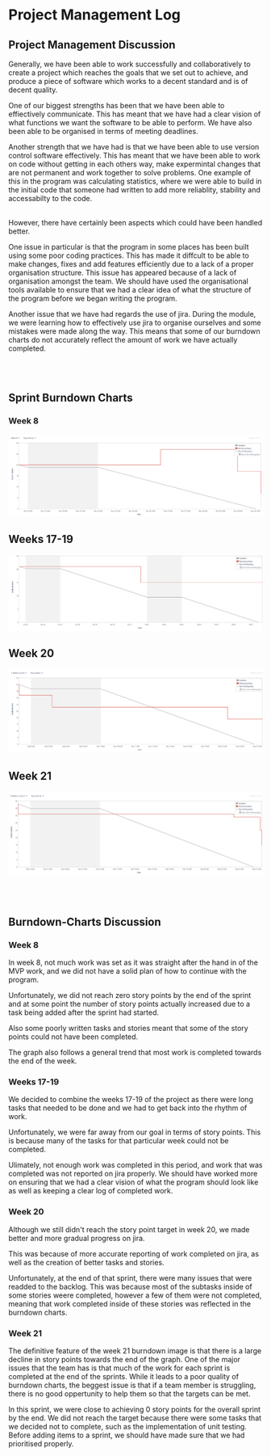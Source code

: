 # Project Management Log

## Project Management Discussion 

Generally, we have been able to work successfully and collaboratively to create a project which reaches the goals that we set out to achieve, and produce a piece of software which works to a decent standard and is of decent quality. 

One of our biggest strengths has been that we have been able to effiectively communicate. This has meant that we have had a clear vision of what functions we want the software to be able to perform. We have also been able to be organised in terms of meeting deadlines. 

Another strength that we have had is that we have been able to use version control software effectively. This has meant that we have been able to work on code without getting in each others way, make expermintal changes that are not permanent and work together to solve problems. One example of this in the program was calculating statistics, where we were able to build in the initial code that someone had written to add more reliablity, stability and accessabilty to the code.<br>

<br>However, there have certainly been aspects which could have been handled better. 

One issue in particular is that the program in some places has been built using some poor coding practices. This has made it diffcult to be able to make changes, fixes and add features efficiently due to a lack of a proper organisation structure. This issue has appeared because of a lack of organisation amongst the team. We should have used the organisational tools available to ensure that we had a clear idea of what the structure of the program before we began writing the program.  

Another issue that we have had regards the use of jira. During the module, we were learning how to effectively use jira to organise ourselves and some mistakes were made along the way. This means that some of our burndown charts do not accurately reflect the amount of work we have actually completed. 

<br/><br/>
## Sprint Burndown Charts

### Week 8

![Week 8 Image](burndown_images/week_8.png)

## Weeks 17-19
![Week 17-19 Image](burndown_images/week17-19.png)

## Week 20
![Week 20 Image](burndown_images/week_20.png)

## Week 21
![Week 21 Image](burndown_images/week_21.png)

<br/><br/>

## Burndown-Charts Discussion

### Week 8 
In week 8, not much work was set as it was straight after the hand in of the MVP work, and we did not have a solid plan of how to continue with the program. 

Unfortunately, we did not reach zero story points by the end of the sprint and at some point the number of story points actually increased due to a task being added after the sprint had started. 

Also some poorly written tasks and stories meant that some of the story points could not have been completed. 

The graph also follows a general trend that most work is completed towards the end of the week. 

### Weeks 17-19

We decided to combine the weeks 17-19 of the project as there were long tasks that needed to be done and we had to get back into the rhythm of work. 

Unfortunately, we were far away from our goal in terms of story points. This is because many of the tasks for that particular week could not be completed. 

Ulimately, not enough work was completed in this period, and work that was completed was not reported on jira properly. We should have worked more on ensuring that we had a clear vision of what the program should look like as well as keeping a clear log of completed work. 

### Week 20 

Although we still didn't reach the story point target in week 20, we made better and more gradual progress on jira. 

This was because of more accurate reporting of work completed on jira, as well as the creation of better tasks and stories. 

Unfortunately, at the end of that sprint, there were many issues that were readded to the backlog. This was because most of the subtasks inside of some stories weere completed, however a few of them were not completed, meaning that work completed inside of these stories was reflected in the burndown charts. 

### Week 21 

The definitive feature of the week 21 burndown image is that there is a large decline in story points towards the end of the graph. One of the major issues that the team has is that much of the work for each sprint is completed at the end of the sprints. While it leads to a poor quality of burndown charts, the beggest issue is that if a team member is struggling, there is no good oppertunity to help them so that the targets can be met. 

In this sprint, we were close to achieving 0 story points for the overall sprint by the end. We did not reach the target because there were some tasks that we decided not to complete, such as the implementation of unit testing. Before adding items to a sprint, we should have made sure that we had prioritised properly. 





